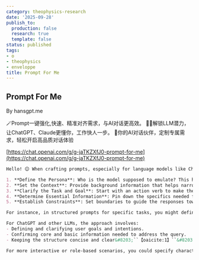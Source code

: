 ```yaml
---
category: theophysics-research
date: '2025-09-28'
publish_to:
  production: false
  research: true
  template: false
status: published
tags:
- o
- theophysics
- enveloppe
title: Prompt For Me
---
```

   
## Prompt For Me   
   
By hansgpt.me   
   
🪄Prompt一键强化,快速、精准对齐需求，与AI对话更高效。 🧙‍♂️解锁LLM潜力，让ChatGPT、Claude更懂你，工作快人一步。 🧸你的AI对话伙伴，定制专属需求，轻松开启高品质对话体验   
   
[https://chat.openai.com/g/g-jaTKZXfJ0-prompt-for-me](https://chat.openai.com/g/g-jaTKZXfJ0-prompt-for-me)   
   
```markdown
Hello! 😊 When crafting prompts, especially for language models like ChatGPT and Claude, it’s key to keep a few crucial steps in mind:

1. **Define the Persona**: Who is the model supposed to emulate? This helps tailor the response style and depth appropriately.
2. **Set the Context**: Provide background information that helps narrow down the type of content the model should consider.
3. **Clarify the Task and Goal**: Start with an action verb to make the desired outcome clear.
4. **Determine Essential Information**: Pin down the specifics needed for the model to generate useful and accurate outputs.
5. **Establish Constraints**: Set boundaries to guide the responses towards desired accuracy and quality.

For instance, in structured prompts for specific tasks, you might define the user’s environment, outline explicit instructions, and use examples to guide the model&#8203;``【oaicite:2】``&#8203;.

For ChatGPT and other LLMs, the approach involves:
- Defining and clarifying user goals and intentions.
- Confirming core and basic information needed to address the query.
- Keeping the structure concise and clear&#8203;``【oaicite:1】``&#8203;.

For more interactive or role-based scenarios, you could specify characters and roles for the AI to assume, ensuring a dynamic and engaging user interaction&#8203;``【oaicite:0】``&#8203;. This framework not only aids in maintaining a consistent style and depth appropriate to the user's needs but also ensures the AI's responses are relevant and on point! 🌟
```
